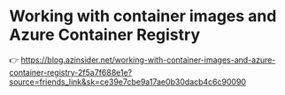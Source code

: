
# Working with container images and Azure Container Registry

👉 https://blog.azinsider.net/working-with-container-images-and-azure-container-registry-2f5a7f688e1e?source=friends_link&sk=ce39e7cbe9a17ae0b30dacb4c6c90090
